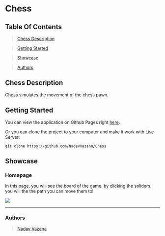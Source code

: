 # Chess

## Table Of Contents

> [Chess Description](#desc)

>[Getting Started](#start)

>[Showcase](#showcase)

>[Authors](#authors)

## <a id="desc" /> Chess Description

Chess simulates the movement of the chess pawn.

## <a id="start" /> Getting Started

You can view the application on Github Pages right [here](https://nadavvazana.github.io/Chess/).

Or you can clone the project to your computer and make it work with Live Server:

```
git clone https://github.com/NadavVazana/Chess
```


## <a id="showcase" /> Showcase

### Homepage

In this page, you will see the board of the game. by clicking the soliders, you will the the path you can move them to!

<img src="https://res.cloudinary.com/ds8xkm0ue/image/upload/v1667169972/Untitled_ypnixn.png" />
<hr />

### Authors

> [Nadav Vazana](https://github.com/NadavVazana)
